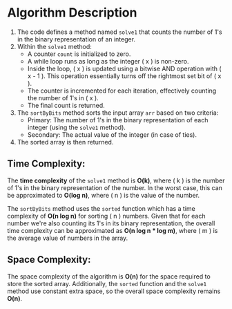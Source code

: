 # Algorithm Description

1. The code defines a method named `solve1` that counts the number of 1's in the binary representation of an integer.
2. Within the `solve1` method:
   - A counter `count` is initialized to zero.
   - A while loop runs as long as the integer \( x \) is non-zero.
   - Inside the loop, \( x \) is updated using a bitwise AND operation with \( x - 1 \). This operation essentially turns off the rightmost set bit of \( x \).
   - The counter is incremented for each iteration, effectively counting the number of 1's in \( x \).
   - The final count is returned.
3. The `sortByBits` method sorts the input array `arr` based on two criteria:
   - Primary: The number of 1's in the binary representation of each integer (using the `solve1` method).
   - Secondary: The actual value of the integer (in case of ties).
4. The sorted array is then returned.

## Time Complexity:
The **time complexity** of the `solve1` method is **O(k)**, where \( k \) is the number of 1's in the binary representation of the number. In the worst case, this can be approximated to **O(log n)**, where \( n \) is the value of the number.

The `sortByBits` method uses the `sorted` function which has a time complexity of **O(n log n)** for sorting \( n \) numbers. Given that for each number we're also counting its 1's in its binary representation, the overall time complexity can be approximated as **O(n log n * log m)**, where \( m \) is the average value of numbers in the array.

## Space Complexity:
The space complexity of the algorithm is **O(n)** for the space required to store the sorted array. Additionally, the `sorted` function and the `solve1` method use constant extra space, so the overall space complexity remains **O(n)**.